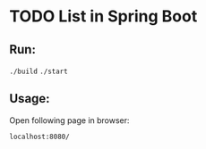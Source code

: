 # TODO List in Spring Boot

## Run:

`./build`
`./start`

## Usage:
Open following page in browser:

`localhost:8080/`
